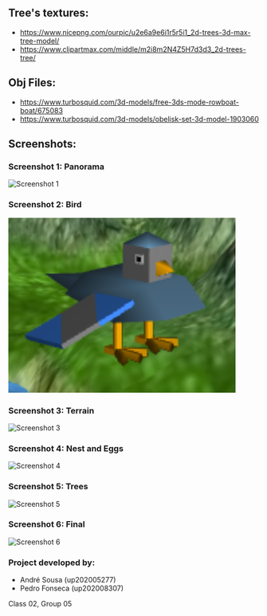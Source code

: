 ## Tree's textures:

- https://www.nicepng.com/ourpic/u2e6a9e6i1r5r5i1_2d-trees-3d-max-tree-model/
- https://www.clipartmax.com/middle/m2i8m2N4Z5H7d3d3_2d-trees-tree/

## Obj Files:

- https://www.turbosquid.com/3d-models/free-3ds-mode-rowboat-boat/675083
- https://www.turbosquid.com/3d-models/obelisk-set-3d-model-1903060

## Screenshots:

### Screenshot 1: Panorama

![Screenshot 1](screenshots/project-t02g05-1.png)

### Screenshot 2: Bird

![Screenshot 2](screenshots/project-t02g05-2.png)

### Screenshot 3: Terrain

![Screenshot 3](screenshots/project-t02g05-3.png)

### Screenshot 4: Nest and Eggs

![Screenshot 4](screenshots/project-t02g05-4.png)

### Screenshot 5: Trees

![Screenshot 5](screenshots/project-t02g05-5.png)

### Screenshot 6: Final

![Screenshot 6](screenshots/project-t02g05-6.png)

### Project developed by:

- André Sousa (up202005277)
- Pedro Fonseca (up202008307)

Class 02, Group 05